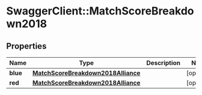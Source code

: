 # SwaggerClient::MatchScoreBreakdown2018

## Properties
Name | Type | Description | Notes
------------ | ------------- | ------------- | -------------
**blue** | [**MatchScoreBreakdown2018Alliance**](MatchScoreBreakdown2018Alliance.md) |  | [optional] 
**red** | [**MatchScoreBreakdown2018Alliance**](MatchScoreBreakdown2018Alliance.md) |  | [optional] 


